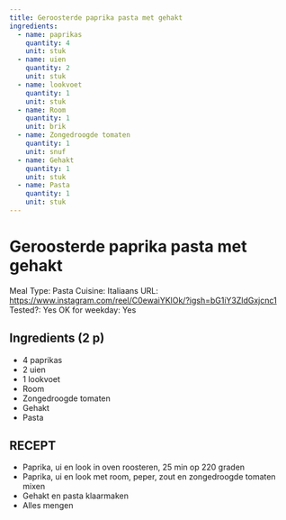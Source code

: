 ```yaml
---
title: Geroosterde paprika pasta met gehakt
ingredients:
  - name: paprikas
    quantity: 4
    unit: stuk
  - name: uien
    quantity: 2
    unit: stuk
  - name: lookvoet
    quantity: 1
    unit: stuk
  - name: Room
    quantity: 1
    unit: brik
  - name: Zongedroogde tomaten
    quantity: 1
    unit: snuf
  - name: Gehakt
    quantity: 1
    unit: stuk
  - name: Pasta
    quantity: 1
    unit: stuk
---
```


# Geroosterde paprika pasta met gehakt

Meal Type: Pasta
Cuisine: Italiaans
URL: https://www.instagram.com/reel/C0ewaiYKlOk/?igsh=bG1iY3ZldGxjcnc1
Tested?: Yes
OK for weekday: Yes

## Ingredients (2 p)

- 4 paprikas
- 2 uien
- 1 lookvoet
- Room
- Zongedroogde tomaten
- Gehakt
- Pasta

## RECEPT

- Paprika, ui en look in oven roosteren, 25 min op 220 graden
- Paprika, ui en look met room, peper, zout en zongedroogde tomaten mixen
- Gehakt en pasta klaarmaken
- Alles mengen